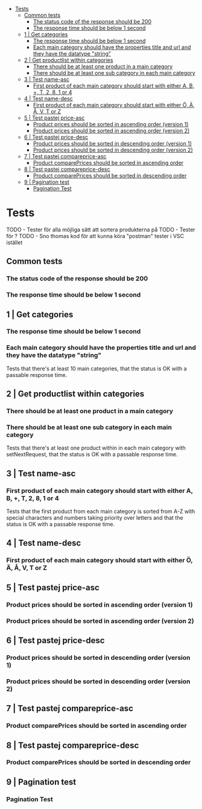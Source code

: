 
- [Tests](#tests)
  - [Common tests](#common-tests)
    - [The status code of the response should be 200](#the-status-code-of-the-response-should-be-200)
    - [The response time should be below 1 second](#the-response-time-should-be-below-1-second)
  - [1 | Get categories](#1--get-categories)
    - [The response time should be below 1 second](#the-response-time-should-be-below-1-second-1)
    - [Each main category should have the properties title and url and they have the datatype "string"](#each-main-category-should-have-the-properties-title-and-url-and-they-have-the-datatype-string)
  - [2 | Get productlist within categories](#2--get-productlist-within-categories)
    - [There should be at least one product in a main category](#there-should-be-at-least-one-product-in-a-main-category)
    - [There should be at least one sub category in each main category](#there-should-be-at-least-one-sub-category-in-each-main-category)
  - [3 | Test name-asc](#3--test-name-asc)
    - [First product of each main category should start with either A, B, +, T, 2, 8, 1 or 4](#first-product-of-each-main-category-should-start-with-either-a-b--t-2-8-1-or-4)
  - [4 | Test name-desc](#4--test-name-desc)
    - [First product of each main category should start with either Ö, Ä, Å, V, T or Z](#first-product-of-each-main-category-should-start-with-either-ö-ä-å-v-t-or-z)
  - [5 | Test pastej price-asc](#5--test-pastej-price-asc)
    - [Product prices should be sorted in ascending order (version 1)](#product-prices-should-be-sorted-in-ascending-order-version-1)
    - [Product prices should be sorted in ascending order (version 2)](#product-prices-should-be-sorted-in-ascending-order-version-2)
  - [6 | Test pastej price-desc](#6--test-pastej-price-desc)
    - [Product prices should be sorted in descending order (version 1)](#product-prices-should-be-sorted-in-descending-order-version-1)
    - [Product prices should be sorted in descending order (version 2)](#product-prices-should-be-sorted-in-descending-order-version-2)
  - [7 | Test pastej compareprice-asc](#7--test-pastej-compareprice-asc)
    - [Product comparePrices should be sorted in ascending order](#product-compareprices-should-be-sorted-in-ascending-order)
  - [8 | Test pastej compareprice-desc](#8--test-pastej-compareprice-desc)
    - [Product comparePrices should be sorted in descending order](#product-compareprices-should-be-sorted-in-descending-order)
  - [9 | Pagination test](#9--pagination-test)
    - [Pagination Test](#pagination-test)
# Tests
TODO - Tester för alla möjliga sätt att sortera produkterna på
TODO - Tester för ?
TODO - Sno thomas kod för att kunna köra "postman" tester i VSC istället
## Common tests
### The status code of the response should be 200
### The response time should be below 1 second
## 1 | Get categories
### The response time should be below 1 second
### Each main category should have the properties title and url and they have the datatype "string"
Tests that there's at least 10 main categories, that the status is OK with a passable response time.

## 2 | Get productlist within categories
### There should be at least one product in a main category
### There should be at least one sub category in each main category
Tests that there's at least one product within in each main category with setNextRequest, that the status is OK with a passable response time.

## 3 | Test name-asc
### First product of each main category should start with either A, B, +, T, 2, 8, 1 or 4
Tests that the first product from each main category is sorted from A-Z with special characters and numbers taking priority over letters and that the status is OK with a passable response time.

## 4 | Test name-desc
### First product of each main category should start with either Ö, Ä, Å, V, T or Z

## 5 | Test pastej price-asc
### Product prices should be sorted in ascending order (version 1)
### Product prices should be sorted in ascending order (version 2)


## 6 | Test pastej price-desc
### Product prices should be sorted in descending order (version 1)
### Product prices should be sorted in descending order (version 2)

## 7 | Test pastej compareprice-asc
### Product comparePrices should be sorted in ascending order


## 8 | Test pastej compareprice-desc
### Product comparePrices should be sorted in descending order

## 9 | Pagination test
### Pagination Test



